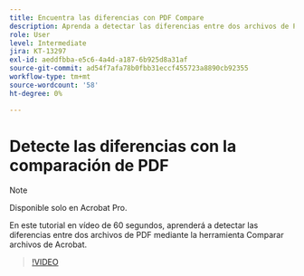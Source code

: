 ```yaml
---
title: Encuentra las diferencias con PDF Compare
description: Aprenda a detectar las diferencias entre dos archivos de PDF mediante la herramienta Comparar archivos de Acrobat
role: User
level: Intermediate
jira: KT-13297
exl-id: aeddfbba-e5c6-4a4d-a187-6b925d8a31af
source-git-commit: ad54f7afa78b0fbb31eccf455723a8890cb92355
workflow-type: tm+mt
source-wordcount: '58'
ht-degree: 0%

---
```


# Detecte las diferencias con la comparación de PDF

>[!NOTE]
>
>Disponible solo en Acrobat Pro.

En este tutorial en vídeo de 60 segundos, aprenderá a detectar las diferencias entre dos archivos de PDF mediante la herramienta Comparar archivos de Acrobat.

>[!VIDEO](https://video.tv.adobe.com/v/3409905?quality=12&learn=on&hidetitle=true)
